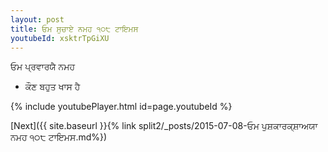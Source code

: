 ```yaml
---
layout: post
title: ਓਮ ਸੁਚਾਏ ਨਮਹ ੧੦੮ ਟਾਇਮਸ
youtubeId: xsktrTpGiXU
---
```

 
 
 ਓਮ ਪ੍ਰਵਾਰਯੈ ਨਮਹ  
 
 -  ਕੌਣ ਬਹੁਤ ਖਾਸ ਹੈ 
 
  
 
  
 
 
 
 
 
 


{% include youtubePlayer.html id=page.youtubeId %}
 
[Next]({{ site.baseurl }}{% link  split2/_posts/2015-07-08-ਓਮ ਪੁਸ਼ਕਾਰਕ੍ਸ਼ਾਅਯਾ ਨਮਹ ੧੦੮ ਟਾਇਮਸ.md%})
 
